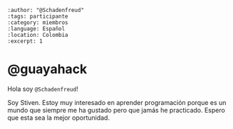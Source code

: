 
```{post} 2023-07-18
:author: "@Schadenfreud"
:tags: participante
:category: miembros
:language: Español
:location: Colombia
:excerpt: 1
```

# @guayahack

Hola soy `@Schadenfreud`! 

Soy Stiven. Estoy muy interesado en aprender programación porque es un mundo que siempre me ha gustado pero que jamás he practicado. Espero que esta sea la mejor oportunidad.


